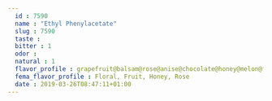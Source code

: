 ```yaml
---
  id : 7590
  name : "Ethyl Phenylacetate"
  slug : 7590
  taste : 
  bitter : 1
  odor : 
  natural : 1
  flavor_profile : grapefruit@balsam@rose@anise@chocolate@honey@melon@fruit@sweet@floral@raspberry@bitter@cocoa
  fema_flavor_profile : Floral, Fruit, Honey, Rose
  date : 2019-03-26T08:47:11+01:00
---
```



